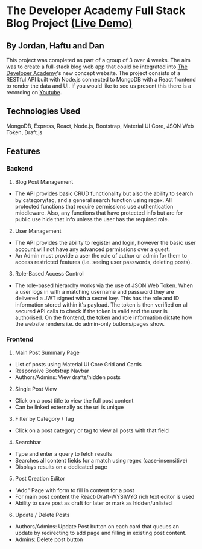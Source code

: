 # The Developer Academy Full Stack Blog Project [(Live Demo)](https://jord2097.github.io/fullstackblog/)
## By Jordan, Haftu and Dan

This project was completed as part of a group of 3 over 4 weeks. The aim was to create a full-stack blog web app that could be integrated into [The Developer Academy](https://thedeveloperacademy.com/)'s new concept website. The project consists of a RESTful API built with Node.js connected to MongoDB with a React frontend to render the data and UI. If you would like to see us present this there is a recording on [Youtube](https://www.youtube.com/watch?v=LNpqqtUJhWk&t=3354s).

## Technologies Used

MongoDB, Express, React, Node.js, Bootstrap, Material UI Core, JSON Web Token, Draft.js

## Features

### Backend

1. Blog Post Management
- The API provides basic CRUD functionality but also the ability to search by category/tag, and a general search function using regex. All protected functions that require permissions use authentication middleware. Also, any functions that have protected info but are for public use hide that info unless the user has the required role.

2. User Management
- The API provides the ability to register and login, however the basic user account will not have any advanced permissions over a guest.
- An Admin must provide a user the role of author or admin for them to access restricted features (i.e. seeing user passwords, deleting posts).

3. Role-Based Access Control
- The role-based hierarchy works via the use of JSON Web Token. When a user logs in with a matching username and password they are delivered a JWT signed with a secret key. This has the role and ID information stored within it's payload. The token is then verified on all secured API calls to check if the token is valid and the user is authorised. On the frontend, the token and role information dictate how the website renders i.e. do admin-only buttons/pages show.

### Frontend

1. Main Post Summary Page
- List of posts using Material UI Core Grid and Cards
- Responsive Bootstrap Navbar
- Authors/Admins: View drafts/hidden posts

2. Single Post View
- Click on a post title to view the full post content
- Can be linked externally as the url is unique

3. Filter by Category / Tag
- Click on a post category or tag to view all posts with that field

4. Searchbar
- Type and enter a query to fetch results
- Searches all content fields for a match using regex (case-insensitive)
- Displays results on a dedicated page

5. Post Creation Editor
- "Add" Page with form to fill in content for a post
- For main post content the React-Draft-WYSIWYG rich text editor is used
- Ability to save post as draft for later or mark as hidden/unlisted

6. Update / Delete Posts
- Authors/Admins: Update Post button on each card that queues an update by redirecting to add page and filling in existing post content.
- Admins: Delete post button


